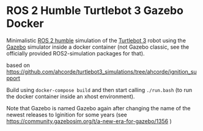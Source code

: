 # ROS 2 Humble Turtlebot 3 Gazebo Docker
Minimalistic [ROS 2 humble](https://docs.ros.org/en/humble/index.html) simulation of the [Turtlebot 3](https://www.turtlebot.com/turtlebot3/) robot using the [Gazebo](https://ignitionrobotics.org/) simulator inside a docker container (not Gazebo classic, see the officially provided ROS2-simulation packages for that).

based on https://github.com/ahcorde/turtlebot3_simulations/tree/ahcorde/ignition_support

Build using `docker-compose build` and then start calling `./run.bash` (to run the docker container inside an xhost environment).

Note that Gazebo is named Gazebo again after changing the name of the newest releases to Iginition for some years (see https://community.gazebosim.org/t/a-new-era-for-gazebo/1356 )
